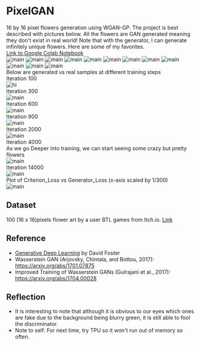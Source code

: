 # PixelGAN
16 by 16 pixel flowers generation using WGAN-GP. The project is best described with pictures below. All the flowers are GAN generated meaning they don't exist in real world! Note that with the generator, I can generate infinitely unique flowers. Here are some of my favorites. <br/>
[Link to Google Colab Notebook](https://colab.research.google.com/drive/1Q5RnFuy6C4dfmyuiHDeFNIpotDYohCi6?usp=sharing)
<br/>
![main](/output/1.png)
![main](/output/77.png)
![main](/output/88.png)
![main](/output/12.png)
![main](/output/14.png)
![main](/output/13.png)
![main](/output/3.png)
![main](/output/2.png)
![main](/output/9.png)
![main](/output/11.png)
![main](/output/5.png)
![main](/output/10.png)
<br/>
Below are generated vs real samples at different training steps
<br/>
Iteration 100
<br/>
![hi](/output/iter_100.png)
<br/>
Iteration 300
<br/>
![main](/output/iter_300.png)
<br/>
Iteration 600
<br/>
![main](/output/iter_600.png)
<br/>
Iteration 900
<br/>
![main](/output/iter_900.png)
<br/>
Iteration 2000
<br/>
![main](/output/iter_2000.png)
<br/>
Iteration 4000
<br/>
As we go Deeper into training, we can start seeing some crazy but pretty flowers
<br/>
![main](/output/iter_4000.png)
<br/>
Iteration 14000
<br/>
![main](/output/iter_14000.png)
<br/>
Plot of Criterion_Loss vs Generator_Loss (x-axis scaled by 1/300)
<br/>
![main](/output/graphy.png)
<br/>


## Dataset 
100 (16 x 16)pixels flower art by a user BTL games from Itch.io. [Link](https://btl-games.itch.io/pixel-art-fauna-asset-pack)

## Reference
- [Generative Deep Learning](https://www.oreilly.com/library/view/generative-deep-learning/9781492041931/) by David Foster
- Wasserstein GAN (Arjovsky, Chintala, and Bottou, 2017): https://arxiv.org/abs/1701.07875
- Improved Training of Wasserstein GANs (Gulrajani et al., 2017): https://arxiv.org/abs/1704.00028

## Reflection
- It is interesting to note that although it is obvious to our eyes which ones are fake due to the background being blurry green, it is still able to fool the discriminator. 
- Note to self: For next time, try TPU so it won't run out of memory so often. 
